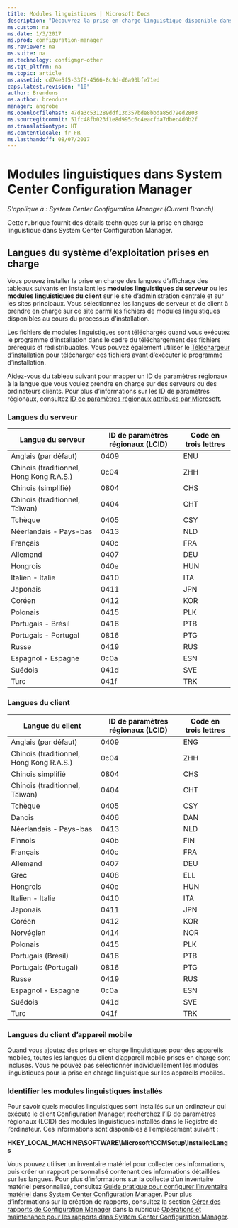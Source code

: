 ```yaml
---
title: Modules linguistiques | Microsoft Docs
description: "Découvrez la prise en charge linguistique disponible dans System Center Configuration Manager."
ms.custom: na
ms.date: 1/3/2017
ms.prod: configuration-manager
ms.reviewer: na
ms.suite: na
ms.technology: configmgr-other
ms.tgt_pltfrm: na
ms.topic: article
ms.assetid: cd74e5f5-33f6-4566-8c9d-d6a93bfe71ed
caps.latest.revision: "10"
author: Brenduns
ms.author: brenduns
manager: angrobe
ms.openlocfilehash: 47da3c531289ddf13d357bde8bbda85d79ed2803
ms.sourcegitcommit: 51fc48fb023f1e8d995c6c4eacfda7dbec4d0b2f
ms.translationtype: HT
ms.contentlocale: fr-FR
ms.lasthandoff: 08/07/2017
---
```

# <a name="language-packs-in-system-center-configuration-manager"></a>Modules linguistiques dans System Center Configuration Manager

*S’applique à : System Center Configuration Manager (Current Branch)*

Cette rubrique fournit des détails techniques sur la prise en charge linguistique dans System Center Configuration Manager.  

## <a name="BKMK_SupLanguagePacks"></a> Langues du système d’exploitation prises en charge  
 Vous pouvez installer la prise en charge des langues d’affichage des tableaux suivants en installant les **modules linguistiques du serveur** ou les **modules linguistiques du client** sur le site d’administration centrale et sur les sites principaux. Vous sélectionnez les langues de serveur et de client à prendre en charge sur ce site parmi les fichiers de modules linguistiques disponibles au cours du processus d’installation.

 Les fichiers de modules linguistiques sont téléchargés quand vous exécutez le programme d’installation dans le cadre du téléchargement des fichiers prérequis et redistribuables. Vous pouvez également utiliser le [Téléchargeur d’installation](setup-downloader.md) pour télécharger ces fichiers avant d’exécuter le programme d’installation.   

 Aidez-vous du tableau suivant pour mapper un ID de paramètres régionaux à la langue que vous voulez prendre en charge sur des serveurs ou des ordinateurs clients. Pour plus d’informations sur les ID de paramètres régionaux, consultez [ID de paramètres régionaux attribués par Microsoft](http://go.microsoft.com/fwlink/p/?LinkId=252609).  

### <a name="server-languages"></a>Langues du serveur  

|Langue du serveur|ID de paramètres régionaux (LCID)|Code en trois lettres|  
|---------------------|------------------------|-----------------------|  
|Anglais (par défaut)|0409|ENU|  
|Chinois (traditionnel, Hong Kong R.A.S.)|0c04|ZHH|  
|Chinois (simplifié)|0804|CHS|  
|Chinois (traditionnel, Taïwan)|0404|CHT|  
|Tchèque|0405|CSY|  
|Néerlandais - Pays-bas|0413|NLD|  
|Français|040c|FRA|  
|Allemand|0407|DEU|  
|Hongrois|040e|HUN|  
|Italien - Italie|0410|ITA|  
|Japonais|0411|JPN|  
|Coréen|0412|KOR|  
|Polonais|0415|PLK|  
|Portugais - Brésil|0416|PTB|  
|Portugais - Portugal|0816|PTG|  
|Russe|0419|RUS|  
|Espagnol - Espagne|0c0a|ESN|  
|Suédois|041d|SVE|  
|Turc|041f|TRK|  

### <a name="client-languages"></a>Langues du client  

|Langue du client|ID de paramètres régionaux (LCID)|Code en trois lettres|  
|---------------------|------------------------|-----------------------|  
|Anglais (par défaut)|0409|ENG|  
|Chinois (traditionnel, Hong Kong R.A.S.)|0c04|ZHH|  
|Chinois simplifié|0804|CHS|  
|Chinois (traditionnel, Taïwan)|0404|CHT|  
|Tchèque|0405|CSY|  
|Danois|0406|DAN|  
|Néerlandais - Pays-bas|0413|NLD|  
|Finnois|040b|FIN|  
|Français|040c|FRA|  
|Allemand|0407|DEU|  
|Grec|0408|ELL|  
|Hongrois|040e|HUN|  
|Italien - Italie|0410|ITA|  
|Japonais|0411|JPN|  
|Coréen|0412|KOR|  
|Norvégien|0414|NOR|  
|Polonais|0415|PLK|  
|Portugais (Brésil)|0416|PTB|  
|Portugais (Portugal)|0816|PTG|  
|Russe|0419|RUS|  
|Espagnol - Espagne|0c0a|ESN|  
|Suédois|041d|SVE|  
|Turc|041f|TRK|  

### <a name="mobile-device-client-languages"></a>Langues du client d’appareil mobile  
 Quand vous ajoutez des prises en charge linguistiques pour des appareils mobiles, toutes les langues du client d’appareil mobile prises en charge sont incluses. Vous ne pouvez pas sélectionner individuellement les modules linguistiques pour la prise en charge linguistique sur les appareils mobiles.  

### <a name="identify-installed-language-packs"></a>Identifier les modules linguistiques installés  
Pour savoir quels modules linguistiques sont installés sur un ordinateur qui exécute le client Configuration Manager, recherchez l’ID de paramètres régionaux (LCID) des modules linguistiques installés dans le Registre de l’ordinateur. Ces informations sont disponibles à l’emplacement suivant :

 **HKEY_LOCAL_MACHINE\SOFTWARE\Microsoft\CCMSetup\InstalledLangs**  

Vous pouvez utiliser un inventaire matériel pour collecter ces informations, puis créer un rapport personnalisé contenant des informations détaillées sur les langues. Pour plus d’informations sur la collecte d’un inventaire matériel personnalisé, consultez [Guide pratique pour configurer l’inventaire matériel dans System Center Configuration Manager](../../../../core/clients/manage/inventory/configure-hardware-inventory.md). Pour plus d’informations sur la création de rapports, consultez la section [Gérer des rapports de Configuration Manager](../../../../core/servers/manage/operations-and-maintenance-for-reporting.md#BKMK_ManageReports) dans la rubrique [Opérations et maintenance pour les rapports dans System Center Configuration Manager](../../../../core/servers/manage/operations-and-maintenance-for-reporting.md).  
